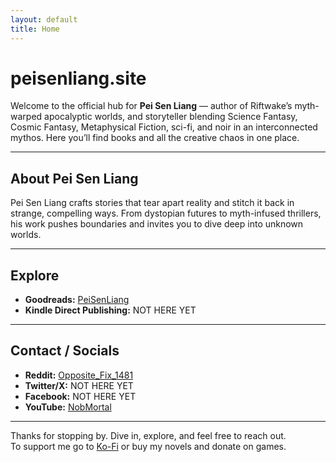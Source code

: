 ```yaml
---
layout: default
title: Home
---
```


# peisenliang.site

Welcome to the official hub for **Pei Sen Liang** — author of Riftwake’s myth-warped apocalyptic worlds, and storyteller blending Science Fantasy, Cosmic Fantasy, Metaphysical Fiction, sci-fi, and noir in an interconnected mythos. Here you’ll find books and all the creative chaos in one place.

---

## About Pei Sen Liang

Pei Sen Liang crafts stories that tear apart reality and stitch it back in strange, compelling ways. From dystopian futures to myth-infused thrillers, his work pushes boundaries and invites you to dive deep into unknown worlds.

---

## Explore

- **Goodreads:** [PeiSenLiang](https://www.goodreads.com/user/show/191687635-pei-liang)
- **Kindle Direct Publishing:** NOT HERE YET

---

## Contact / Socials

- **Reddit:** [Opposite_Fix_1481](https://www.reddit.com/user/Opposite_Fix_1481)  
- **Twitter/X:** NOT HERE YET  
- **Facebook:** NOT HERE YET  
- **YouTube:** [NobMortal](https://www.youtube.com/@NobMortal)

---

Thanks for stopping by. Dive in, explore, and feel free to reach out.  
To support me go to [Ko-Fi](https://ko-fi.com/peisenliang) or buy my novels and donate on games.
